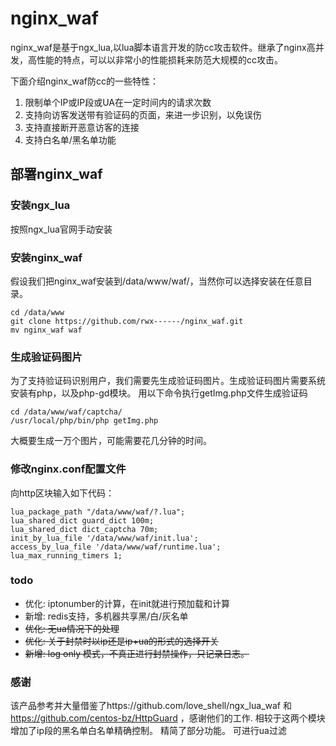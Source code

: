 # nginx_waf

nginx\_waf是基于ngx\_lua,以lua脚本语言开发的防cc攻击软件。继承了nginx高并发，高性能的特点，可以以非常小的性能损耗来防范大规模的cc攻击。

下面介绍nginx\_waf防cc的一些特性：

1. 限制单个IP或IP段或UA在一定时间内的请求次数
2. 支持向访客发送带有验证码的页面，来进一步识别，以免误伤
3. 支持直接断开恶意访客的连接
4. 支持白名单/黑名单功能

## 部署nginx_waf
### 安装ngx_lua

按照ngx_lua官网手动安装

### 安装nginx_waf

假设我们把nginx_waf安装到/data/www/waf/，当然你可以选择安装在任意目录。

```
cd /data/www
git clone https://github.com/rwx------/nginx_waf.git
mv nginx_waf waf
```

### 生成验证码图片

为了支持验证码识别用户，我们需要先生成验证码图片。生成验证码图片需要系统安装有php，以及php-gd模块。
用以下命令执行getImg.php文件生成验证码

```
cd /data/www/waf/captcha/
/usr/local/php/bin/php getImg.php
```

大概要生成一万个图片，可能需要花几分钟的时间。

### 修改nginx.conf配置文件

向http区块输入如下代码：

```
lua_package_path "/data/www/waf/?.lua";
lua_shared_dict guard_dict 100m;
lua_shared_dict dict_captcha 70m;
init_by_lua_file '/data/www/waf/init.lua';
access_by_lua_file '/data/www/waf/runtime.lua';
lua_max_running_timers 1;
```

### todo
- 优化: iptonumber的计算，在init就进行预加载和计算
- 新增: redis支持，多机器共享黑/白/灰名单
- ~~优化: 无ua情况下的处理~~
- ~~优化: 关于封禁时以ip还是ip+ua的形式的选择开关~~
- ~~新增: log only 模式，不真正进行封禁操作，只记录日志。~~

### 感谢
该产品参考并大量借鉴了https://github.com/love_shell/ngx_lua_waf 和 https://github.com/centos-bz/HttpGuard ，感谢他们的工作.
相较于这两个模块
增加了ip段的黑名单白名单精确控制。
精简了部分功能。
可进行ua过滤
